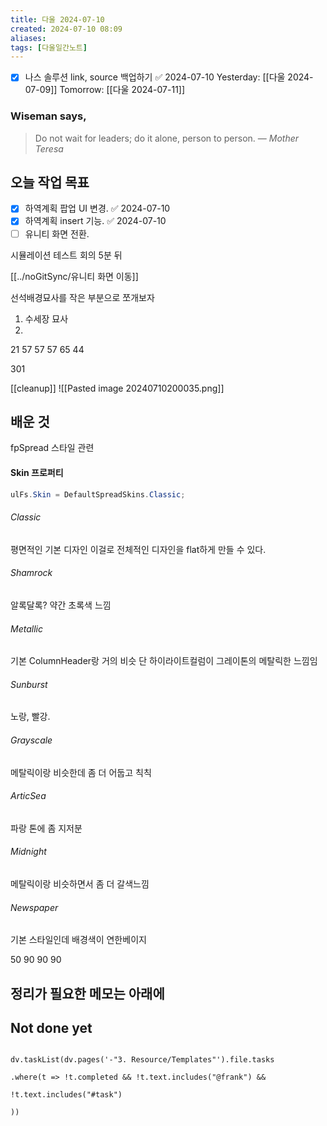 ```yaml
---
title: 다울 2024-07-10
created: 2024-07-10 08:09
aliases: 
tags: [다울일간노트]
---
```

- [x] 나스 솔루션 link, source 백업하기 ✅ 2024-07-10
Yesterday: [[다울 2024-07-09]]
Tomorrow: [[다울 2024-07-11]]

### Wiseman says,
> Do not wait for leaders; do it alone, person to person.
> — <cite>Mother Teresa</cite>


## 오늘 작업 목표
- [x] 하역계획 팝업 UI 변경. ✅ 2024-07-10
- [x] 하역계획 insert 기능. ✅ 2024-07-10
- [ ] 유니티 화면 전환.

시뮬레이션 테스트 회의 5분 뒤

[[../noGitSync/유니티 화면 이동]]

선석배경묘사를 작은 부분으로 쪼개보자

1. 수세장 묘사
2. 

21
57
57
57
65
44

301

[[cleanup]]
![[Pasted image 20240710200035.png]]


## 배운 것
fpSpread 스타일 관련
#### Skin 프로퍼티
```cs
ulFs.Skin = DefaultSpreadSkins.Classic;
```
###### Classic
평면적인 기본 디자인
이걸로 전체적인 디자인을 flat하게 만들 수 있다.
###### Shamrock
알록달록?
약간 초록색 느낌

###### Metallic
기본 ColumnHeader랑 거의 비슷
단 하이라이트컬럼이 그레이톤의 메탈릭한 느낌임

###### Sunburst
노랑, 빨강.

###### Grayscale
메탈릭이랑 비슷한데 좀 더 어둡고 칙칙

###### ArticSea
파랑 톤에 좀 지저분

###### Midnight
메탈릭이랑 비슷하면서 좀 더 갈색느낌

###### Newspaper
기본 스타일인데 배경색이 연한베이지




50 90 90 90 

## 정리가 필요한 메모는 아래에

## Not done yet

```dataviewjs

dv.taskList(dv.pages('-"3. Resource/Templates"').file.tasks

.where(t => !t.completed && !t.text.includes("@frank") &&

!t.text.includes("#task")

))

```
